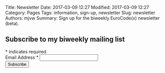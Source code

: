 Title: Newsletter
Date: 2017-03-09 12:27
Modified: 2017-03-09 12:27
Category: Pages
Tags: information, sign-up, newsletter
Slug: newsletter
Authors: mjvw
Summary: Sign up for the biweekly EuroCode(x) newsletter (beta).

<!-- Begin MailChimp Signup Form -->
<div id="mc_embed_signup">
<form action="//github.us15.list-manage.com/subscribe/post?u=3fa27aaca2ab2b3be5b1a6bfa&amp;id=2d3c7e2c6b" method="post" id="mc-embedded-subscribe-form" name="mc-embedded-subscribe-form" class="validate" target="_blank" novalidate>
    <div id="mc_embed_signup_scroll">
	<h2>Subscribe to my biweekly mailing list</h2>
<div class="indicates-required"><span class="asterisk">*</span> indicates required</div>
<div class="mc-field-group">
	<label for="mce-EMAIL">Email Address  <span class="asterisk">*</span>
</label>
	<input type="email" value="" name="EMAIL" class="required email" id="mce-EMAIL">
</div>
	<div id="mce-responses" class="clear">
		<div class="response" id="mce-error-response" style="display:none"></div>
		<div class="response" id="mce-success-response" style="display:none"></div>
	</div>    <!-- real people should not fill this in and expect good things - do not remove this or risk form bot signups-->
    <div style="position: absolute; left: -5000px;" aria-hidden="true"><input type="text" name="b_3fa27aaca2ab2b3be5b1a6bfa_2d3c7e2c6b" tabindex="-1" value=""></div>
    <div class="clear"><input type="submit" value="Subscribe" name="subscribe" id="mc-embedded-subscribe" class="button"></div>
    </div>
</form>
</div>

<!--End mc_embed_signup-->
